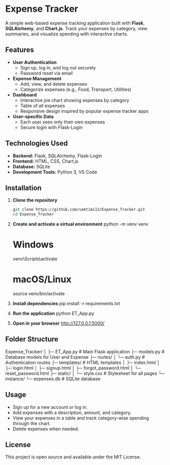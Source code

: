 # Expense Tracker

A simple web-based expense tracking application built with **Flask**, **SQLAlchemy**, and **Chart.js**. Track your expenses by category, view summaries, and visualize spending with interactive charts.

## Features

- **User Authentication**
  - Sign up, log in, and log out securely
  - Password reset via email
- **Expense Management**
  - Add, view, and delete expenses
  - Categorize expenses (e.g., Food, Transport, Utilities)
- **Dashboard**
  - Interactive pie chart showing expenses by category
  - Table of all expenses
  - Responsive design inspired by popular expense tracker apps
- **User-specific Data**
  - Each user sees only their own expenses
  - Secure login with Flask-Login

## Technologies Used

- **Backend:** Flask, SQLAlchemy, Flask-Login
- **Frontend:** HTML, CSS, Chart.js
- **Database:** SQLite
- **Development Tools:** Python 3, VS Code

## Installation

1. **Clone the repository**
   ```bash
   git clone https://github.com/samtimi12/Expense_Tracker.git
   cd Expense_Tracker

2. **Create and activate a virtual environment**
    python -m venv venv
    # Windows
    venv\Scripts\activate
    # macOS/Linux
    source venv/bin/activate

3. **Install dependencies**
    pip install -r requirements.txt

4. **Run the application**
    python ET_App.py

5. **Open in your browser**
    http://127.0.0.1:5000/

## Folder Structure

Expense_Tracker/
│
├─ ET_App.py             # Main Flask application
├─ models.py             # Database models for User and Expense
├─ routes/
│   └─ auth.py           # Authentication routes
├─ templates/            # HTML templates
│   ├─ index.html
│   ├─ login.html
│   ├─ signup.html
│   ├─ forgot_password.html
│   └─ reset_password.html
├─ static/
│   └─ style.css         # Stylesheet for all pages
└─ instance/
    └─ expenses.db       # SQLite database

## Usage

- Sign up for a new account or log in.
- Add expenses with a description, amount, and category.
- View your expenses in a table and track category-wise spending through the chart.
- Delete expenses when needed.

## License

This project is open source and available under the MIT License.